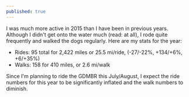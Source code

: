 ```yaml
---
published: true
---
```



I was much more active in 2015 than I have been in previous years. Although I didn't get onto the water much (read: at all), I rode quite frequently and walked the dogs regularly. Here are my stats for the year:

* Rides: 95 total for 2,422 miles or 25.5 mi/ride, (-27/-22%, +134/+6%, +6/+35%) 
* Walks: 158 for 410 miles, or 2.6 mi/walk

Since I'm planning to ride the GDMBR this July/August, I expect the ride numbers for this year to be significantly inflated and the walk numbers to diminish.
